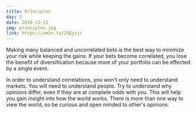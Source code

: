 ```yaml
---
title: Principles
day: 3
date: 2018-12-12
img: principles.jpg
link: https://amzn.to/2SEysjr
---
```


Making many balanced and uncorrelated bets is the best way to minimize your
risk while keeping the gains. If your bets  become correlated, you lose
the benefit of diversification because more of your portfolio can be effected
by a single event.

In order to understand correlations, you won't only need to understand markets.
You will need to understand people. Try to understand why opinions
differ, even if they are at complete odds with you. This will help you gain
insight into how the world works. There is more than one way to view the world,
so be curious and open minded to other's opinions.
